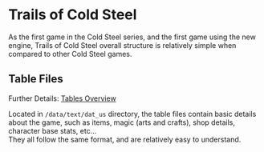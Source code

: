 # Trails of Cold Steel

As the first game in the Cold Steel series, and the first game using the new engine, Trails of Cold Steel overall structure is relatively simple when compared to other Cold Steel games.

## Table Files

Further Details: [Tables Overview](tables/overview.md)

Located in `/data/text/dat_us` directory, the table files contain basic details about the game, such as items, magic (arts and crafts), shop details, character base stats, etc... <br>
They all follow the same format, and are relatively easy to understand.